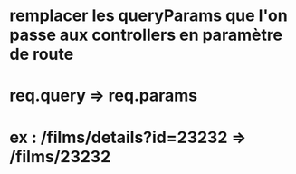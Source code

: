 # remplacer les queryParams que l'on passe aux controllers en paramètre de route
# req.query => req.params
# ex : /films/details?id=23232 => /films/23232 